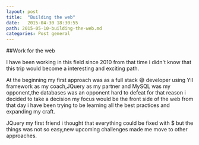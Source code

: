 ```yaml
---
layout: post
title:  "Building the web"
date:   2015-04-30 18:30:55
path: 2015-05-10-building-the-web.md
categories: Post general
---
```

##Work for the web


I have been working in this field since  2010 from that time i didn't know that this trip would become a interesting and exciting path.

At the beginning my first approach was as a full stack 😅 developer using YII framework as my coach,JQuery as my partner and MySQL was my opponent,the databases was an opponent hard to defeat  for that reason i decided to take a decision my focus would be the front side of the web from that day i have been trying to be learning all the best practices and expanding my craft.


JQuery my first friend i thought that everything could be fixed with $ but the things was not so easy,new upcoming challenges made me move to other approaches.

